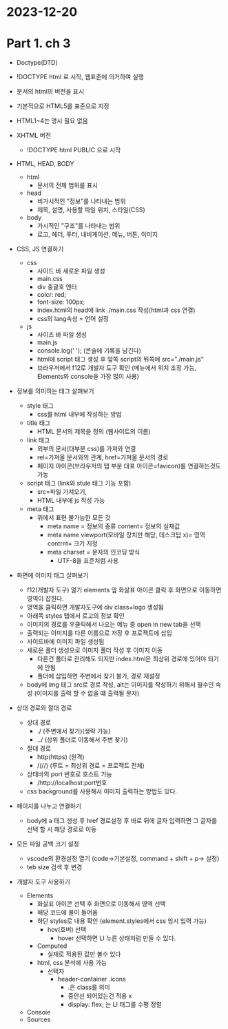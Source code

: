 # 2023-12-20
# Part 1. ch 3

  - Doctype(DTD)
  - !DOCTYPE html 로 시작, 웹표준에 의거하여 실행
  - 문서의 html의 버전을 표시
  - 기본적으로 HTML5를 표준으로 지정
  - HTML1~4는 명시 필요 없음
  - XHTML 버전
    - !DOCTYPE html PUBLIC 으로 시작

- HTML, HEAD, BODY
  - html
    - 문서의 전체 범위를 표시
  - head
    - 비가시적인 "정보"를 나타내는 범위
    - 제목, 설명, 사용할 파일 위치, 스타일(CSS)
  - body
    - 가시적인 "구조"를 나타내는 범위
    - 로고, 헤더, 푸터, 내비게이션, 메뉴, 버튼, 이미지
- CSS, JS 연결하기
  - css
    - 사이드 바 새로운 파일 생성
    - main.css
    - div 중괄호 엔터
    - colcr: red;
    - font-size: 100px;
    - index.html의 head에 link ./main.css 작성(html과 css 연결)
    - css의 lang속성 = 언어 설정
  - js
    - 사이즈 바 파일 생성
    - main.js
    - console.log(' '); (콘솔에 기록을 남긴다)
    - html에 script 태그 생성 후 앞쪽 script의 뒤쪽에 src="./main.js"
    - 브라우저에서 f12로 개발자 도구 확인 (메뉴에서 위치 조정 가능, Elements와 console을 가장 많이 사용)

- 정보를 의미하는 태그 살펴보기
  - style 태그
    - css를 html 내부에 작성하는 방법
  - title 태그
    - HTML 문서의 제목을 정의 (웹사이트의 이름)
  - link 태그
    - 외부의 문서(대부분 css)를 가져와 연결
    - rel=가져올 문서와의 관계, href=가져올 문서의 경로
    - 페이지 아이콘(브라우저의 탭 부분 대표 아이콘=favicon)를 연결하는것도 가능
  - script 태그 (link와 stule 태그 기능 포함)
    - src=파일 가져오기, 
    - HTML 내부에 js 작성 가능
  - meta 태그
    - 위에서 표현 불가능한 모든 것
      - meta name = 정보의 종류 content= 정보의 실재값
      - meta name viewport(모바일 장치만 해당, 데스크탑 x)= 영역 contrnt= 크기 지정
      - meta charset = 문자의 인코딩 방식
        - UTF-8을 표준처럼 사용

- 화면에 이미지 태그 살펴보기
  - f12(개발자 도구) 열기 elements 옆 화살표 아이콘 클릭 후 화면으로 이동하면 영역이 잡힌다.
  - 영역을 클릭하면 개발자도구에 div class=logo 생성됨
  - 아래쪽 styles 탭에서 로고의 정보 확인
  - 이미지의 경로를 우클릭해서 나오는 메뉴 중 open in new tab을 선택
  - 출력되는 이미지를 다른 이름으로 저장 후 프로젝트에 삽입
  - 사이드바에 이미지 파일 생성됨
  - 새로운 폴더 생성으로 이미지 폴더 작성 후 이미지 이동
    - 다른건 폴더로 관리해도 되지만 index.html은 최상위 경로에 있어야 되기에 안됨
    - 폴더에 삽입하면 주변에서 찾기 불가, 경로 재설정
  - body에 img 태그 src로 경로 작성, alt는 이미지를 작성하기 위해서 필수인 속성 (이미지를 출력 할 수 없을 떄 출력될 문자)

- 상대 경로와 절대 경로
  - 상대 경로 
    - ./  (주변에서 찾기)(생략 가능)
    - ../ (상위 폴더로 이동해서 주변 찾기)
  - 절대 경로
    - http(https) (원격)
    - /(//)       (루트 = 최상위 경로 = 프로잭트 전체)
  - 상태바의 port 번호로 호스트 가능
    - /http://localhost:port번호
  - css background를 사용해서 이미지 출력하는 방법도 있다.

- 페이지를 나누고 연결하기
  - body에 a 태그 생성 후 href 경로설정 후 바로 뒤에 글자 입력하면 그 글자를 선택 할 시 해당 경로로 이동

- 모든 파일 공백 크기 설정
  - vscode의 환경설정 열기 (code->기본설정, command + shift + p-> 설정)
  - teb size 검색 후 변경

- 개발자 도구 사용하기
  - Elements
    - 화살표 아이콘 선택 후 화면으로 이동해서 영역 선택
    - 해당 코드에 불이 들어옴
    - 하단 styles로 내용 확인 (element.styles에서 css 임시 입력 가능)
      - hov(호버) 선택
        - hover 선택하면 LI 누른 상태처럼 만들 수 있다.
    - Computed
      - 실재로 적용된 값만 볼수 있다
    - html, css 분석에 사용 가능
      - 선택자
        - header-container .icons
          - .은 class를 의미
          - 중안선 되어있는건 적용 x
          - display: flex; 는 LI 태그를 수평 정렬
  - Consoie
  - Sources